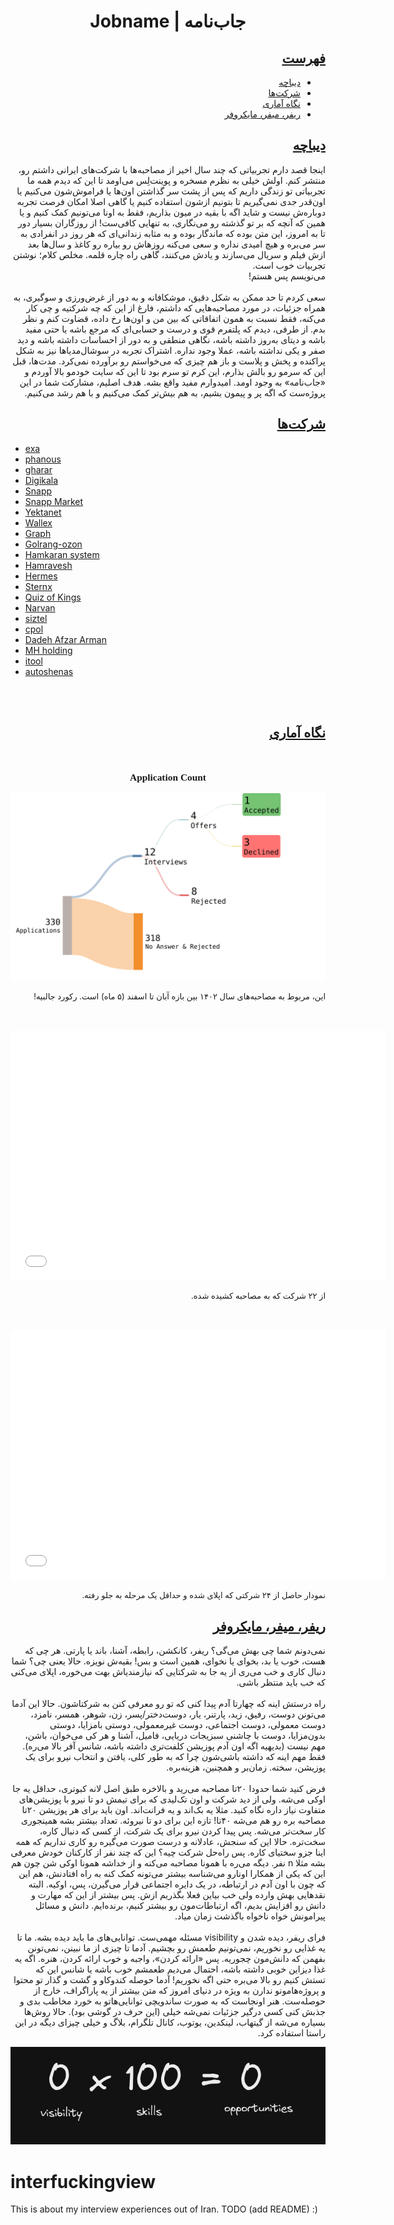 
<center><h1>Jobname | جاب‌نامه</h1></center>

<h2 id="toc" dir="rtl"><a class="header" href="#toc">فهرست</a></h2>
<ul dir="rtl">
    <li><a href="#intro">دیباچه</a></li>
    <li><a href="#companies">شرکت‌ها</a></li>
    <li><a href="#statistics">نگاه آماری</a></li>
    <li><a href="#refer">ریفر، میفر، مایکروفر</a></li>
</ul>

<h2 id="intro" dir="rtl"><a class="header" href="#intro">دیباچه</a></h2>
<p dir="rtl">
اینجا قصد دارم تجربیاتی که چند سال اخیر از مصاحبه‌ها با شرکت‌های ایرانی داشتم رو، منتشر کنم. اولش خیلی به نظرم مسخره و پوینت‌لِس می‌اومد تا این که دیدم همه ما تجربیاتی تو زندگی داریم که پس از پشت سر گذاشتن اون‌ها یا فراموش‌شون می‌کنیم یا اون‌قدر جدی نمی‌گیریم تا بتونیم ازشون استفاده کنیم یا گاهی اصلا امکان فرصت تجربه دوباره‌ش نیست و شاید اگه با بقیه در میون بذاریم، فقط به اونا می‌تونیم کمک کنیم و یا همین که آنچه که بر تو گذشته رو می‌نگاری، به تنهایی کافی‌ست! از روزگاران بسیار دور تا به امروز، این متن بوده که ماندگار بوده و به مثابه زندانی‌ای که هر روز در انفرادی به سر می‌بره‌ و هیچ امیدی نداره و سعی می‌کنه روزهاش رو بیاره رو کاغذ و سال‌ها بعد ازش فیلم و سریال می‌سازند و یادش می‌کنند، گاهی راه چاره قلمه. مخلص کلام؛ نوشتن تجربیات خوب است.
<br />
می‌نویسم پس هستم!
<br /><br />
سعی کردم تا حد ممکن به شکل دقیق، موشکافانه و به دور از غرض‌ورزی و سوگیری، به همراه جزئیات، در مورد مصاحبه‌‌هایی که داشتم، فارغ از این که چه شرکتیه و چی کار می‌کنه، فقط نسبت به همون اتفاقاتی که بین من و اون‌ها رخ داده، قضاوت کنم و نظر بدم. از طرفی، دیدم که پلتفرم قوی و درست و حسابی‌ای که مرجع باشه یا حتی مفید باشه و دیتای به‌روز داشته باشه، نگاهی منطقی و به دور از احساسات داشته باشه و دید صفر و یکی نداشته باشه، عملا وجود نداره. اشتراک تجربه در سوشال‌مدیاها نیز به شکل پراکنده و پخش و پلاست و باز هم چیزی که می‌خواستم رو برآورده نمی‌کرد. مدت‌ها، قبل این که سرمو رو بالش بذارم، این کرم تو سرم بود تا این که سایت خودمو بالا آوردم و «جاب‌نامه» به وجود اومد. امیدوارم مفید واقع بشه. هدف اصلیم، مشارکت شما در این پروژه‌ست که اگه پر و پیمون بشیم، به هم بیش‌تر کمک می‌کنیم و با هم رشد می‌کنیم.
</p>


<h2 id="companies" dir="rtl"><a class="header" href="#companies">شرکت‌ها</a></h2>

- [exa](./exalab.md)
- [phanous](./phanous.md)
- [gharar](./gharar.md)
- [Digikala](./digikala/README.md)
- [Snapp](./snapp/README.md)
- [Snapp Market](./snapp/snapp-market.md)
- [Yektanet](./yektanet.md)
- [Wallex](./wallex.md)
- [Graph](./graph/README.md)
- [Golrang-ozon](./golrang-ozon.md)
- [Hamkaran system](./hamkaran-system.md)
- [Hamravesh](./hamravesh/hamravesh.md)
- [Hermes](./hermes.md)
- [Sternx](./sternx.md)
- [Quiz of Kings]()
- [Narvan](./narvan.md)
- [siztel](./sizetel.md)
- [cpol](./cpol.md)
- [Dadeh Afzar Arman](./daa.md)
- [MH holding](./mhholding.md)
- [itool](./itool.md)
- [autoshenas](./autoshenas.md)

<br />
<br />

<h2 id="statistics" dir="rtl"><a class="header" href="#statistics">نگاه آماری</a></h2>

<br />

<center><p style="font-size: 1.1em; font-family:'sens-serif'"><strong>Application Count</strong></p></center>
<img src="./assets/applications.svg">
<p dir="rtl" style="font-size: 13px;">این، مربوط به مصاحبه‌های سال ۱۴۰۲ بین بازه آبان تا اسفند (۵ ماه) است. رکورد جالبیه!</p>

<br />
<br />

<center><iframe src="./assets/interview_platform.html" style="border:none;" width="600 px" height="400 px"></iframe></center>
<p dir="rtl" style="font-size: 13px;">از ۲۲ شرکت که به مصاحبه کشیده شده.</p>

<br />
<br />

<center><iframe src="./assets/apply_way.html" style="border:none;" width="600 px" height="400 px"></iframe></center>

<p dir="rtl" style="font-size: 13px;">نمودار حاصل از ۲۴ شرکتی که اپلای شده و حداقل یک مرحله به جلو رفته.</p>

<h2 id="refer" dir="rtl"><a class="header" href="#refer">ریفر، میفر، مایکروفر</a></h2>

<p dir="rtl">
نمی‌دونم شما چی بهش می‌گی؟ ریفر، کانکشن، رابطه، آشنا، باند یا پارتی. هر چی که هست، خوب یا بد، بخوای یا نخوای، همین است و بس! بقیه‌ش نویزه. حالا یعنی چی؟ شما دنبال کاری و خب می‌ری از یه جا به شرکتایی که نیازمندیاش بهت می‌خوره، اپلای می‌کنی که خب باید منتظر باشی. <br /><br />راه درستش اینه که چهارتا آدم پیدا کنی که تو رو معرفی کنن به شرکتاشون. حالا این آدما می‌تونن دوست، رفیق، زید، پارتنر، یار، دوست‌دختر/پسر، زن، شوهر، همسر، نامزد، دوست معمولی، دوست اجتماعی، دوست غیرمعمولی، دوستی بامزایا، دوستی بدون‌مزایا، دوست با چاشنی سبزیجات دریایی، فامیل، آشنا و هر کی می‌خوان، باشن، مهم نیست (بدیهیه اگه اون آدم پوزیشن کلفت‌تری داشته باشه، شانس آفر بالا می‌ره). فقط مهم اینه که داشته باشی‌شون چرا که به طور کلی، یافتن و انتخاب نیرو برای یک پوزیشن، سخته. زمان‌بر و همچنین، هزینه‌بره.<br /><br />فرض کنید شما حدودا ۲۰‌‌تا مصاحبه می‌رید و بالاخره طبق اصل لانه کبوتری، حداقل یه جا اوکی می‌شه. ولی از دید شرکت و اون تک‌لیدی که برای تیمش دو تا نیرو با پوزیشن‌های متفاوت نیاز داره نگاه کنید. مثلا یه بک‌اند و یه فرانت‌اند. اون باید برای هر پوزیشن ۲۰‌تا مصاحبه بره رو هم می‌شه ۴۰تا! تازه این برای دو تا نیروئه. تعداد بیشتر بشه همینجوری کار سخت‌تر می‌شه. پس پیدا کردن نیرو برای یک شرکت، از کسی که دنبال کاره، سخت‌تره. حالا این که سنجش، عادلانه و درست صورت می‌گیره رو کاری نداریم که همه اینا جزو سختیای کاره. پس راه‌حل شرکت چیه؟ این که چند نفر از کارکنان خودش معرفی بشه مثلا n نفر. دیگه می‌ره با همونا مصاحبه می‌کنه و از خداشه همونا اوکی شن چون هم این که یکی از همکارا اونارو می‌شناسه بیشتر می‌تونه کمک کنه به راه افتادنش، هم این که چون با اون آدم در ارتباطه، در یک دایره اجتماعی قرار می‌گیرن، پس، اوکیه. البته نقدهایی بهش وارده ولی خب بیاین فعلا بگذریم ازش.
پس بیشتر از این که مهارت و دانش رو افزایش بدیم، اگه ارتباطات‌مون رو بیشتر کنیم، برنده‌ایم. دانش و مسائل پیرامونش خواه ناخواه باگذشت زمان میاد.
<br /><br />
فرای ریفر، دیده شدن و visibility مسئله مهمی‌ست. توانایی‌های ما باید دیده بشه. ما تا یه غذایی رو نخوریم، نمی‌تونیم طعمش رو بچشیم. آدما تا چیزی از ما نبینن، نمی‌تونن بفهمن که دانش‌مون چجوریه. پس «ارائه کردن»، واجبه و خوب ارائه کردن، هنره. اگه یه غذا دیزاین خوبی داشته باشه، احتمال می‌دیم طعمشم خوب باشه یا شانس این که تستش کنیم رو بالا می‌بره حتی اگه نخوریم! آدما حوصله کندوکاو و گشت و گذار تو محتوا و پروژه‌هامونو ندارن به ویژه در دنیای امروز که متن بیشتر از یه پاراگراف، خارج از حوصله‌ست. هنر اونجاست که به صورت ساندویچی توانایی‌هاتو به خورد مخاطب بدی و جذبش کنی کسی درگیر جزئیات نمی‌شه خیلی (این حرف در گوشی بود). حالا روش‌ها بسیاره می‌شه از گیتهاب، لینکدین، یوتوب، کانال تلگرام، بلاگ و خیلی چیزای دیگه در این راستا استفاده کرد.
</p>
<center><img src="./assets/visibility.jpg" alt="visibility image" /></center>


# interfuckingview
This is about my interview experiences out of Iran.
TODO (add README) :)
